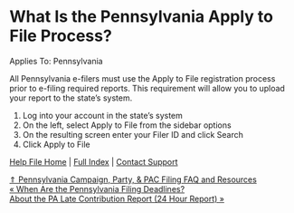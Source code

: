 What Is the Pennsylvania Apply to File Process?
==========

Applies To: Pennsylvania

All Pennsylvania e-filers must use the Apply to File registration process prior to e-filing required reports. This requirement will allow you to upload your report to the state’s system.

1. Log into your account in the state’s system
2. On the left, select Apply to File from the sidebar options
3. On the resulting screen enter your Filer ID and click Search
4. Click Apply to File

[Help File Home](/help/) | [Full Index](/Help-File-Directory/) | [Contact Support](mailto:support@ISPolitical.com)

[⇑ Pennsylvania Campaign, Party, & PAC Filing FAQ and Resources](/Pennsylvania-Campaign-Party-PAC-Filing-FAQ-and-Resources)  
[« When Are the Pennsylvania Filing Deadlines?](/When-Are-the-Pennsylvania-Filing-Deadlines)  
[About the PA Late Contribution Report (24 Hour Report) »](/About-the-PA-Late-Contribution--24-Hour-Report-)